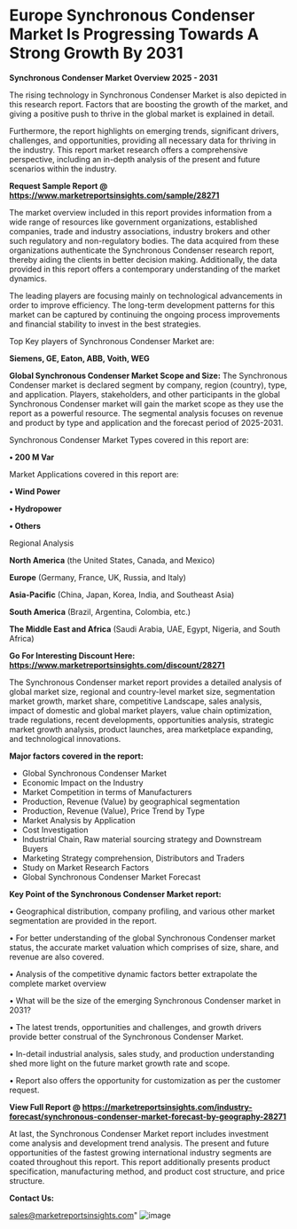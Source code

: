 # Europe Synchronous Condenser Market Is Progressing Towards A Strong Growth By 2031

<Strong> Synchronous Condenser Market Overview 2025 - 2031</strong>

The rising technology in Synchronous Condenser Market is also depicted in this research report. Factors that are boosting the growth of the market, and giving a positive push to thrive in the global market is explained in detail.

Furthermore, the report highlights on emerging trends, significant drivers, challenges, and opportunities, providing all necessary data for thriving in the industry. This report market research offers a comprehensive perspective, including an in-depth analysis of the present and future scenarios within the industry.

<strong>Request Sample Report @ <a href=https://www.marketreportsinsights.com/sample/28271>https://www.marketreportsinsights.com/sample/28271</a></strong>

The market overview included in this report provides information from a wide range of resources like government organizations, established companies, trade and industry associations, industry brokers and other such regulatory and non-regulatory bodies. The data acquired from these organizations authenticate the Synchronous Condenser research report, thereby aiding the clients in better decision making. Additionally, the data provided in this report offers a contemporary understanding of the market dynamics.

The leading players are focusing mainly on technological advancements in order to improve efficiency. The long-term development patterns for this market can be captured by continuing the ongoing process improvements and financial stability to invest in the best strategies.

Top Key players of Synchronous Condenser Market are:

<strong>Siemens, GE, Eaton, ABB, Voith, WEG</strong>

<strong><b>Global Synchronous Condenser Market Scope and Size:</b></strong>
The Synchronous Condenser market is declared segment by company, region (country), type, and application. Players, stakeholders, and other participants in the global Synchronous Condenser market will gain the market scope as they use the report as a powerful resource. The segmental analysis focuses on revenue and product by type and application and the forecast period of 2025-2031.

Synchronous Condenser Market Types covered in this report are:

<strong>• 200 M Var</strong>

Market Applications covered in this report are:

<strong>• Wind Power

• Hydropower

• Others</strong> 

Regional Analysis

<strong>North America</strong> (the United States, Canada, and Mexico)

<strong>Europe</strong> (Germany, France, UK, Russia, and Italy)

<strong>Asia-Pacific</strong> (China, Japan, Korea, India, and Southeast Asia)

<strong>South America</strong> (Brazil, Argentina, Colombia, etc.)

<strong>The Middle East and Africa</strong> (Saudi Arabia, UAE, Egypt, Nigeria, and South Africa)

<strong>Go For Interesting Discount Here: <a href=https://www.marketreportsinsights.com/discount/28271>https://www.marketreportsinsights.com/discount/28271</a></strong>

The Synchronous Condenser market report provides a detailed analysis of global market size, regional and country-level market size, segmentation market growth, market share, competitive Landscape, sales analysis, impact of domestic and global market players, value chain optimization, trade regulations, recent developments, opportunities analysis, strategic market growth analysis, product launches, area marketplace expanding, and technological innovations.

<strong><b>Major factors covered in the report:</b></strong>
<ul>
  <li>Global Synchronous Condenser Market </li>
  <li>Economic Impact on the Industry</li>
  <li>Market Competition in terms of Manufacturers</li>
  <li>Production, Revenue (Value) by geographical segmentation</li>
  <li>Production, Revenue (Value), Price Trend by Type</li>
  <li>Market Analysis by Application</li>
  <li>Cost Investigation</li>
  <li>Industrial Chain, Raw material sourcing strategy and Downstream Buyers</li>
  <li>Marketing Strategy comprehension, Distributors and Traders</li>
  <li>Study on Market Research Factors</li>
  <li>Global Synchronous Condenser Market Forecast</li>
</ul>

<strong><b>Key Point of the Synchronous Condenser Market report:</b></strong>

• Geographical distribution, company profiling, and various other market segmentation are provided in the report.

• For better understanding of the global Synchronous Condenser market status, the accurate market valuation which comprises of size, share, and revenue are also covered.

• Analysis of the competitive dynamic factors better extrapolate the complete market overview

• What will be the size of the emerging Synchronous Condenser market in 2031?

• The latest trends, opportunities and challenges, and growth drivers provide better construal of the Synchronous Condenser Market.

• In-detail industrial analysis, sales study, and production understanding shed more light on the future market growth rate and scope.

• Report also offers the opportunity for customization as per the customer request.

<strong><b>View Full Report @ <a href=https://marketreportsinsights.com/industry-forecast/synchronous-condenser-market-forecast-by-geography-28271>https://marketreportsinsights.com/industry-forecast/synchronous-condenser-market-forecast-by-geography-28271</a></b></strong>


At last, the Synchronous Condenser Market report includes investment come analysis and development trend analysis. The present and future opportunities of the fastest growing international industry segments are coated throughout this report. This report additionally presents product specification, manufacturing method, and product cost structure, and price structure.

<strong>Contact Us:</strong>

sales@marketreportsinsights.com"
![image](https://github.com/user-attachments/assets/77286732-6ac1-4688-bb3d-e8039e412075)
